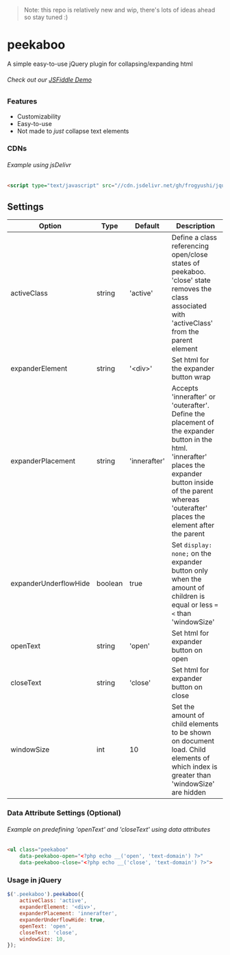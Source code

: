 > Note: this repo is relatively new and wip, there's lots of ideas ahead so stay tuned :)

# peekaboo

A simple easy-to-use jQuery plugin for collapsing/expanding html

###### Check out our [JSFiddle Demo](https://jsfiddle.net/4jsavz31/59/)

### Features

- Customizability
- Easy-to-use
- Not made to *just* collapse text elements

### CDNs
###### Example using jsDelivr
```html
<script type="text/javascript" src="//cdn.jsdelivr.net/gh/frogyushi/jquery-peekaboo@master/jquery.peekaboo.min.js"></script>
```

## Settings
| Option | Type | Default | Description |
|---|---|---|---|
| activeClass | string | 'active' | Define a class referencing open/close states of peekaboo. 'close' state removes the class associated with 'activeClass' from the parent element |
| expanderElement | string | '\<div\>' | Set html for the expander button wrap |
| expanderPlacement | string | 'innerafter' | Accepts 'innerafter' or 'outerafter'. Define the placement of the expander button in the html. 'innerafter' places the expander button inside of the parent whereas 'outerafter' places the element after the parent |
| expanderUnderflowHide | boolean | true | Set `display: none;` on the expander button only when the amount of children is equal or less `=<` than 'windowSize' |
| openText | string | 'open' | Set html for expander button on open |
| closeText | string | 'close' | Set html for expander button on close |
| windowSize | int | 10 | Set the amount of child elements to be shown on document load. Child elements of which index is greater than 'windowSize' are hidden |                                                |

### Data Attribute Settings (Optional)
###### Example on predefining 'openText' and 'closeText' using data attributes
```html
<ul class="peekaboo"
    data-peekaboo-open="<?php echo __('open', 'text-domain') ?>"
    data-peekaboo-close="<?php echo __('close', 'text-domain') ?>">
```

### Usage in jQuery
```js
$('.peekaboo').peekaboo({
    activeClass: 'active',
    expanderElement: '<div>',
    expanderPlacement: 'innerafter',
    expanderUnderflowHide: true,
    openText: 'open',
    closeText: 'close',
    windowSize: 10,
});
```
